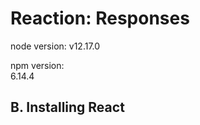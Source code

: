 Reaction: Responses
===================
node version:
v12.17.0

npm version:  
6.14.4

B. Installing React
-------------------
